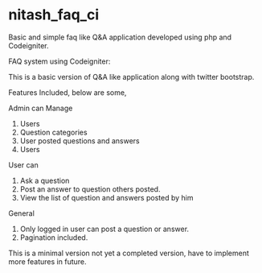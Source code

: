 nitash_faq_ci
======

Basic and simple faq like Q&A application developed using php and Codeigniter.

FAQ system using Codeigniter:

This is a basic version of Q&A like application along with twitter bootstrap.

Features Included, below are some,

Admin can Manage 

1) Users<br/>
2) Question categories<br/>
3) User posted questions and answers<br/>
4) Users

User can

1) Ask a question<br/>
2) Post an answer to question others posted.<br/>
3) View the list of question and answers posted by him

General
1) Only logged in user can post a question or answer.
2) Pagination included.
 

This is a minimal version not yet a completed version, have to implement more features in future.
